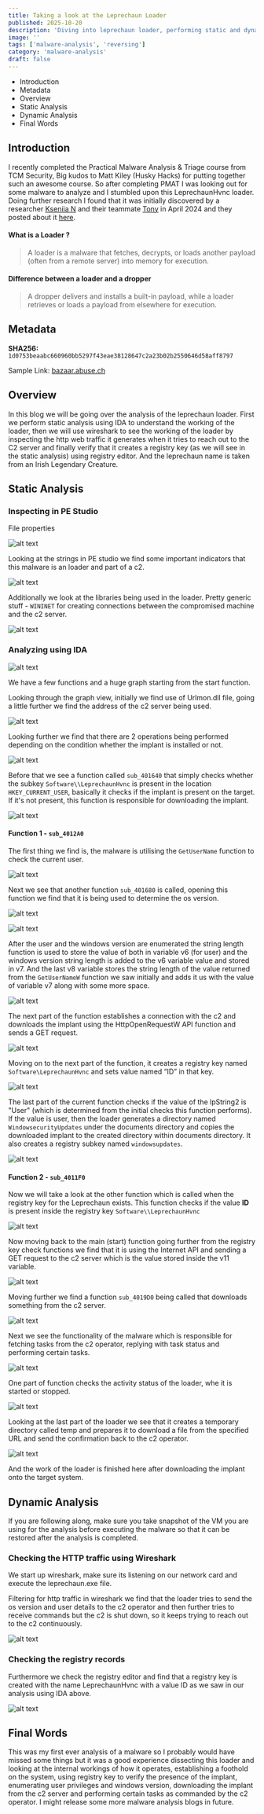 ```yaml
---
title: Taking a look at the Leprechaun Loader
published: 2025-10-20
description: 'Diving into leprechaun loader, performing static and dynamic analysis of the malware.'
image: ''
tags: ['malware-analysis', 'reversing']
category: 'malware-analysis'
draft: false
---
```


- Introduction
- Metadata
- Overview
- Static Analysis
- Dynamic Analysis
- Final Words

## Introduction

I recently completed the Practical Malware Analysis & Triage course from TCM Security, Big kudos to Matt Kiley (Husky Hacks) for putting together such an awesome course. So after completing PMAT I was looking out for some malware to analyze and I stumbled upon this LeprechaunHvnc loader. Doing further research I found that it was initially discovered by a researcher [Kseniia N](https://x.com/naumovax) and their teammate [Tony](https://x.com/t0nynot) in April 2024 and they posted about it [here](https://x.com/naumovax/status/1775185431237206209).

#### What is a Loader ?
>  A loader is a malware that fetches, decrypts, or loads another payload (often from a remote server) into memory for execution.

#### Difference between a loader and a dropper
> A dropper delivers and installs a built-in payload, while a loader retrieves or loads a payload from elsewhere for execution.


## Metadata

**SHA256:** `1d0753beaabc660960bb5297f43eae38128647c2a23b02b2550646d58aff8797`

Sample Link: [bazaar.abuse.ch](https://bazaar.abuse.ch/sample/1d0753beaabc660960bb5297f43eae38128647c2a23b02b2550646d58aff8797#)

## Overview

In this blog we will be going over the analysis of the leprechaun loader. First we perform static analysis using IDA to understand the working of the loader, then we will use wireshark to see the working of the loader by inspecting the http web traffic it generates when it tries to reach out to the C2 server and finally verify that it creates a registry key (as we will see in the static analysis) using registry editor. And the leprechaun name is taken from an Irish Legendary Creature.

## Static Analysis
### Inspecting in PE Studio
File properties

![alt text](./images/leprechaun/s2.png)

Looking at the strings in PE studio we find some important indicators that this malware is an loader and part of a c2.

![alt text](./images/leprechaun/s3.png)

Additionally we look at the libraries being used in the loader. Pretty generic stuff - `WININET` for creating connections between the compromised machine and the c2 server.

![alt text](./images/leprechaun/s4.png)

### Analyzing using IDA

![alt text](./images/leprechaun/s5.png)

We have a few functions and a huge graph starting from the start function.

Looking through the graph view, initially we find use of Urlmon.dll file, going a little further we find the address of the c2 server being used.

![alt text](./images/leprechaun/s6.png)

Looking further we find that there are 2 operations being performed depending on the condition whether the implant is installed or not.

![alt text](./images/leprechaun/s7.png)

Before that we see a function called `sub_401640` that simply checks whether the subkey `Software\\LeprechaunHvnc` is present in the location `HKEY_CURRENT_USER`, basically it checks if the implant is present on the target. If it's not present, this function is responsible for downloading the implant.

![alt text](./images/leprechaun/s8.png)

#### Function 1 - `sub_4012A0` 

The first thing we find is, the malware is utilising the `GetUserName` function to check the current user.

![alt text](./images/leprechaun/s9.png)

Next we see that another function `sub_401680` is called, opening this function we find that it is being used to determine the os version.

![alt text](./images/leprechaun/s10.png)

![alt text](./images/leprechaun/s11.png)

After the user and the windows version are enumerated the string length function is used to store the value of both in variable v6 (for user) and the windows version string length is added to the v6 variable value and stored in v7. And the last v8 variable stores the string length of the value returned from the `GetUserNameW` function we saw initially and adds it us with the value of variable v7 along with some more space.

![alt text](./images/leprechaun/s12.png)

The next part of the function establishes a connection with the c2 and downloads the implant using the HttpOpenRequestW API function and sends a GET request.

![alt text](./images/leprechaun/s13.png)

Moving on to the next part of the function, it creates a registry key named `Software\LeprechaunHvnc` and sets value named “ID” in that key.

![alt text](./images/leprechaun/s14.png)

The last part of the current function checks if the value of the lpString2 is "User" (which is determined from the initial checks this function performs). If the value is user, then the loader generates a directory named `WindowsecurityUpdates` under the documents directory and copies the downloaded implant to the created directory within documents directory. It also creates a registry subkey named `windowsupdates`.

![alt text](./images/leprechaun/s15.png)

#### Function 2 - `sub_4011F0` 

Now we will take a look at the other function which is called when the registry key for the Leprechaun exists. This function checks if the value **ID** is present inside the registry key `Software\\LeprechaunHvnc`

![alt text](./images/leprechaun/s16.png)

Now moving back to the main (start) function going further from the registry key check functions we find that it is using the Internet API and sending a GET request to the c2 server which is the value stored inside the v11 variable.

![alt text](./images/leprechaun/s17.png)

Moving further we find a function `sub_4019D0` being called that downloads something from the c2 server.

![alt text](./images/leprechaun/s18.png)

Next we see the functionality of the malware which is responsible for fetching tasks from the c2 operator, replying with task status and performing certain tasks.

![alt text](./images/leprechaun/s19.png)

One part of function checks the activity status of the loader, whe it is started or stopped.

![alt text](./images/leprechaun/s20.png)

Looking at the last part of the loader we see that it creates a temporary directory called temp and prepares it to download a file from the specified URL and send the confirmation back to the c2 operator.

![alt text](./images/leprechaun/s21.png)

And the work of the loader is finished here after downloading the implant onto the target system.

## Dynamic Analysis

If you are following along, make sure you take snapshot of the VM you are using for the analysis before executing the malware so that it can be restored after the analysis is completed.

### Checking the HTTP traffic using Wireshark

We start up wireshark, make sure its listening on our network card and execute the leprechaun.exe file.

Filtering for http traffic in wireshark we find that the loader tries to send the os version and user details to the c2 operator and then further tries to receive commands but the c2 is shut down, so it keeps trying to reach out to the c2 continuously.

![alt text](./images/leprechaun/s22.png)

### Checking the registry records

Furthermore we check the registry editor and find that a registry key is created with the name LeprechaunHvnc with a value ID as we saw in our analysis using IDA above.

![alt text](./images/leprechaun/s23.png)

## Final Words
This was my first ever analysis of a malware so I probably would have missed some things but it was a good experience dissecting this loader and looking at the internal workings of how it operates, establishing a foothold on the system, using registry key to verify the presence of the implant, enumerating user privileges and windows version, downloading the implant from the c2 server and performing certain tasks as commanded by the c2 operator. I might release some more malware analysis blogs in future.